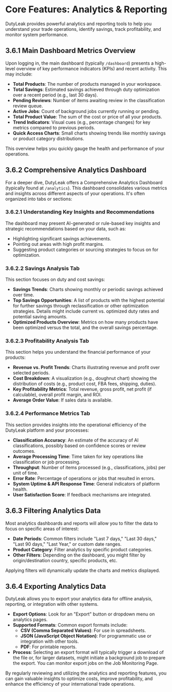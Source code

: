 # Core Features: Analytics & Reporting

DutyLeak provides powerful analytics and reporting tools to help you understand your trade operations, identify savings, track profitability, and monitor system performance.

## 3.6.1 Main Dashboard Metrics Overview

Upon logging in, the main dashboard (typically `/dashboard`) presents a high-level overview of key performance indicators (KPIs) and recent activity. This may include:

*   **Total Products**: The number of products managed in your workspace.
*   **Total Savings**: Estimated savings achieved through duty optimization over a recent period (e.g., last 30 days).
*   **Pending Reviews**: Number of items awaiting review in the classification review queue.
*   **Active Jobs**: Count of background jobs currently running or pending.
*   **Total Product Value**: The sum of the cost or price of all your products.
*   **Trend Indicators**: Visual cues (e.g., percentage changes) for key metrics compared to previous periods.
*   **Quick Access Charts**: Small charts showing trends like monthly savings or product category distributions.

This overview helps you quickly gauge the health and performance of your operations.

## 3.6.2 Comprehensive Analytics Dashboard

For a deeper dive, DutyLeak offers a Comprehensive Analytics Dashboard (typically found at `/analytics`). This dashboard consolidates various metrics and insights across different aspects of your operations. It's often organized into tabs or sections:

### 3.6.2.1 Understanding Key Insights and Recommendations
The dashboard may present AI-generated or rule-based key insights and strategic recommendations based on your data, such as:
*   Highlighting significant savings achievements.
*   Pointing out areas with high profit margins.
*   Suggesting product categories or sourcing strategies to focus on for optimization.

### 3.6.2.2 Savings Analysis Tab
This section focuses on duty and cost savings:
*   **Savings Trends**: Charts showing monthly or periodic savings achieved over time.
*   **Top Savings Opportunities**: A list of products with the highest potential for further savings through reclassification or other optimization strategies. Details might include current vs. optimized duty rates and potential saving amounts.
*   **Optimized Products Overview**: Metrics on how many products have been optimized versus the total, and the overall savings percentage.

### 3.6.2.3 Profitability Analysis Tab
This section helps you understand the financial performance of your products:
*   **Revenue vs. Profit Trends**: Charts illustrating revenue and profit over selected periods.
*   **Cost Breakdown**: A visualization (e.g., doughnut chart) showing the distribution of costs (e.g., product cost, FBA fees, shipping, duties).
*   **Key Profitability Metrics**: Total revenue, gross profit, net profit (if calculable), overall profit margin, and ROI.
*   **Average Order Value**: If sales data is available.

### 3.6.2.4 Performance Metrics Tab
This section provides insights into the operational efficiency of the DutyLeak platform and your processes:
*   **Classification Accuracy**: An estimate of the accuracy of AI classifications, possibly based on confidence scores or review outcomes.
*   **Average Processing Time**: Time taken for key operations like classification or job processing.
*   **Throughput**: Number of items processed (e.g., classifications, jobs) per unit of time.
*   **Error Rate**: Percentage of operations or jobs that resulted in errors.
*   **System Uptime & API Response Time**: General indicators of platform health.
*   **User Satisfaction Score**: If feedback mechanisms are integrated.

## 3.6.3 Filtering Analytics Data

Most analytics dashboards and reports will allow you to filter the data to focus on specific areas of interest:
*   **Date Periods**: Common filters include "Last 7 days," "Last 30 days," "Last 90 days," "Last Year," or custom date ranges.
*   **Product Category**: Filter analytics by specific product categories.
*   **Other Filters**: Depending on the dashboard, you might filter by origin/destination country, specific products, etc.

Applying filters will dynamically update the charts and metrics displayed.

## 3.6.4 Exporting Analytics Data

DutyLeak allows you to export your analytics data for offline analysis, reporting, or integration with other systems.
*   **Export Options**: Look for an "Export" button or dropdown menu on analytics pages.
*   **Supported Formats**: Common export formats include:
    *   **CSV (Comma Separated Values)**: For use in spreadsheets.
    *   **JSON (JavaScript Object Notation)**: For programmatic use or integration with other tools.
    *   **PDF**: For printable reports.
*   **Process**: Selecting an export format will typically trigger a download of the file or, for larger datasets, might initiate a background job to prepare the export. You can monitor export jobs on the Job Monitoring Page.

By regularly reviewing and utilizing the analytics and reporting features, you can gain valuable insights to optimize costs, improve profitability, and enhance the efficiency of your international trade operations.
